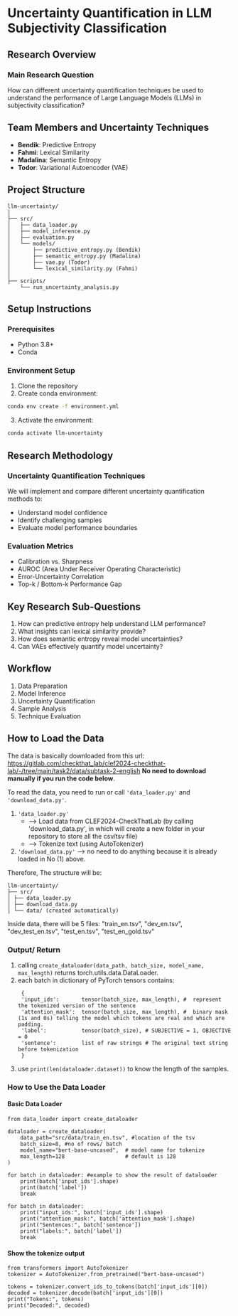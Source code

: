 # Uncertainty Quantification in LLM Subjectivity Classification

## Research Overview

### Main Research Question
How can different uncertainty quantification techniques be used to understand the performance of Large Language Models (LLMs) in subjectivity classification?

## Team Members and Uncertainty Techniques
- **Bendik**: Predictive Entropy
- **Fahmi**: Lexical Similarity
- **Madalina**: Semantic Entropy
- **Todor**: Variational Autoencoder (VAE)

## Project Structure
```
llm-uncertainty/
│
├── src/
│   ├── data_loader.py
│   ├── model_inference.py
│   ├── evaluation.py
│   └── models/
│       ├── predictive_entropy.py (Bendik)
│       ├── semantic_entropy.py (Madalina)
│       ├── vae.py (Todor)
│       └── lexical_similarity.py (Fahmi)
│
├── scripts/
    └── run_uncertainty_analysis.py
```

## Setup Instructions

### Prerequisites
- Python 3.8+
- Conda

### Environment Setup
1. Clone the repository
2. Create conda environment:
```bash
conda env create -f environment.yml
```

3. Activate the environment:
```bash
conda activate llm-uncertainty
```

## Research Methodology

### Uncertainty Quantification Techniques
We will implement and compare different uncertainty quantification methods to:
- Understand model confidence
- Identify challenging samples
- Evaluate model performance boundaries

### Evaluation Metrics
- Calibration vs. Sharpness
- AUROC (Area Under Receiver Operating Characteristic)
- Error-Uncertainty Correlation
- Top-k / Bottom-k Performance Gap

## Key Research Sub-Questions
1. How can predictive entropy help understand LLM performance?
2. What insights can lexical similarity provide?
3. How does semantic entropy reveal model uncertainties?
4. Can VAEs effectively quantify model uncertainty?

## Workflow
1. Data Preparation
2. Model Inference
3. Uncertainty Quantification
4. Sample Analysis
5. Technique Evaluation

## How to Load the Data
The data is basically downloaded from this url: https://gitlab.com/checkthat_lab/clef2024-checkthat-lab/-/tree/main/task2/data/subtask-2-english 
**No need to download manually if you run the code below**.

To read the data, you need to run or call ```'data_loader.py'``` and ```'download_data.py'```.
1. ```'data_loader.py'```
   - --> Load data from CLEF2024-CheckThatLab (by calling 'download_data.py', in which will create a new folder in your repository to store all the csv/tsv file)
   - --> Tokenize text (using AutoTokenizer)
2. ```'download_data.py'``` --> no need to do anything because it is already loaded in No (1) above.

Therefore, The structure will be:
```
llm-uncertainty/
├── src/
│ ├── data_loader.py
│ ├── download_data.py
│ └── data/ (created automatically)
```

Inside data, there will be 5 files:
"train_en.tsv",
"dev_en.tsv",
"dev_test_en.tsv",
"test_en.tsv",
"test_en_gold.tsv"

### Output/ Return
1. calling ```create_dataloader(data_path, batch_size, model_name, max_length)``` returns torch.utils.data.DataLoader.
2. each batch in dictionary of PyTorch tensors contains:
   ```
    {
    'input_ids':       tensor(batch_size, max_length), #  represent the tokenized version of the sentence
    'attention_mask':  tensor(batch_size, max_length), #  binary mask (1s and 0s) telling the model which tokens are real and which are padding.
    'label':           tensor(batch_size), # SUBJECTIVE = 1, OBJECTIVE = 0
    'sentence':        list of raw strings # The original text string before tokenization
    }
   ```
4. use ```print(len(dataloader.dataset))``` to know the length of the samples.

### How to Use the Data Loader
#### Basic Data Loader
```
from data_loader import create_dataloader

dataloader = create_dataloader(
    data_path="src/data/train_en.tsv", #location of the tsv
    batch_size=8, #no of rows/ batch
    model_name="bert-base-uncased",  # model name for tokenize
    max_length=128                   # default is 128
)

for batch in dataloader: #example to show the result of dataloader
    print(batch['input_ids'].shape)
    print(batch['label'])
    break

for batch in dataloader:
    print("input_ids:", batch['input_ids'].shape)
    print("attention_mask:", batch['attention_mask'].shape)
    print("Sentences:", batch['sentence'])
    print("labels:", batch['label'])
    break    
```
#### Show the tokenize output
```
from transformers import AutoTokenizer
tokenizer = AutoTokenizer.from_pretrained("bert-base-uncased")

tokens = tokenizer.convert_ids_to_tokens(batch['input_ids'][0])
decoded = tokenizer.decode(batch['input_ids'][0])
print("Tokens:", tokens)
print("Decoded:", decoded)
```
